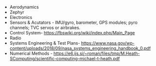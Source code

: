 - Aerodynamics
- Zephyr
- Electronics
- Sensors & Acutators - IMU/gyro, barometer, GPS modules; pyro channels; TVC servos or airbrakes.
- Control System- https://fbswiki.org/wiki/index.php/Main_Page
- Radio 
- Systems Engineering & Test Plans- https://www.nasa.gov/wp-content/uploads/2018/09/nasa_systems_engineering_handbook_0.pdf
- Numerical Methods - https://e6.ijs.si/~roman/files/tmp/M.Heath-SComputing/scientific-computing-michael-t-heath.pdf